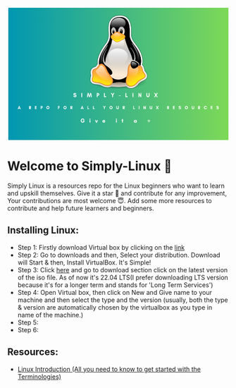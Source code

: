 <p align="center">
    <img  width="500" height="300" src="SIMPLY-LINUX.png" alt="Simply-Linux logo">
</p>


# Welcome to Simply-Linux 👾 
<p align="center">

</p>
Simply Linux is a resources repo for the Linux beginners who want to learn and upskill themselves. Give it a star 🌟 and contribute for any improvement, Your contributions are most welcome 😇. Add some more resources to contribute and help future learners and beginners. 

## Installing Linux:
- Step 1: Firstly download Virtual box by clicking on the [link](https://www.virtualbox.org/)
- Step 2: Go to downloads and then, Select your distribution. Download will Start & then, Install VirtualBox. It's Simple!
- Step 3: Click [here](https://ubuntu.com/) and go to download section click on the latest version of the iso file. As of now it's 22.04 LTS(I prefer downloading LTS version because it's for a longer term and stands for 'Long Term Services')
- Step 4: Open Virtual box, then click on New and Give name to your machine and then select the type and the version (usually, both the type & version are automatically chosen by the virtualbox as you type in name of the machine.)
- Step 5: 
- Step 6: 

## Resources:
- [Linux Introduction (All you need to know to get started with the Terminologies)](https://satyams.hashnode.dev/linux-prelude-and-some-basic-terminologies) 

